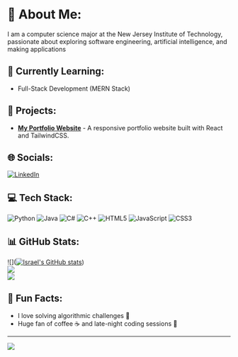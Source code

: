 # 💫 About Me:
I am a computer science major at the New Jersey Institute of Technology, passionate about exploring software engineering, artificial intelligence, and making applications

## 🌱 Currently Learning:
- Full-Stack Development (MERN Stack)

## 🚀 Projects:
- [**My Portfolio Website**](https://iaalcantara17.github.io/portfolio-website/) - A responsive portfolio website built with React and TailwindCSS.

## 🌐 Socials:
[![LinkedIn](https://img.shields.io/badge/LinkedIn-%230077B5.svg?logo=linkedin&logoColor=white)](https://linkedin.com/in/israel-alcantara/)

## 💻 Tech Stack:
![Python](https://img.shields.io/badge/Python-3670A0?style=for-the-badge&logo=python&logoColor=ffdd54)
![Java](https://img.shields.io/badge/Java-%23ED8B00.svg?style=for-the-badge&logo=java&logoColor=white)
![C#](https://img.shields.io/badge/C%23-%23239120.svg?style=for-the-badge&logo=csharp&logoColor=white)
![C++](https://img.shields.io/badge/C%2B%2B-%2300599C.svg?style=for-the-badge&logo=c%2B%2B&logoColor=white)
![HTML5](https://img.shields.io/badge/HTML5-%23E34F26.svg?style=for-the-badge&logo=html5&logoColor=white)
![JavaScript](https://img.shields.io/badge/JavaScript-%23323330.svg?style=for-the-badge&logo=javascript&logoColor=%23F7DF1E)
![CSS3](https://img.shields.io/badge/CSS3-%231572B6.svg?style=for-the-badge&logo=css3&logoColor=white)

## 📊 GitHub Stats:
![]([![Israel's GitHub stats](https://github-readme-stats.vercel.app/api?username=iaalcantara17)](https://github.com/iaalcantara17/github-readme-stats))<br/>
![](https://github-readme-streak-stats.herokuapp.com/?user=iaalcantara17&theme=highcontrast&hide_border=false)<br/>
![](https://github-readme-stats.vercel.app/api/top-langs/?username=iaalcantara17&theme=highcontrast&hide_border=false&include_all_commits=false&count_private=false&layout=compact)

## 🎉 Fun Facts:
- I love solving algorithmic challenges 🧠
- Huge fan of coffee ☕ and late-night coding sessions 🌙

---
[![](https://visitcount.itsvg.in/api?id=iaalcantara17&label=Profile%20Views&color=1&icon=5&pretty=false)](https://visitcount.itsvg.in)
